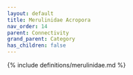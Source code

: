```yaml
---
layout: default
title: Merulinidae Acropora
nav_order: 14
parent: Connectivity
grand_parent: Category
has_children: false
---
```

{% include definitions/merulinidae.md %}
